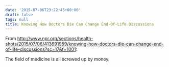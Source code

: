 ```yaml
---
date: '2015-07-06T23:22:45+00:00'
draft: false
tags: null
title: Knowing How Doctors Die Can Change End-Of-Life Discussions
---
```


From http://www.npr.org/sections/health-shots/2015/07/06/413691959/knowing-how-doctors-die-can-change-end-of-life-discussions?sc=17&f=1001:

The field of medicine is all screwed up by money.
